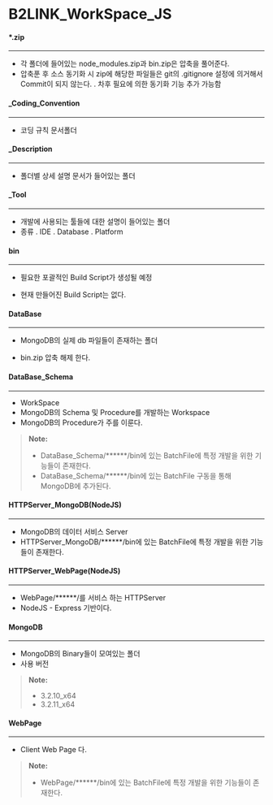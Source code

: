B2LINK_WorkSpace_JS
===================


#### *.zip
-------------
 - 각 폴더에 들어있는 node_modules.zip과 bin.zip은 압축을 풀어준다.
 - 압축푼 후 소스 동기화 시 zip에 해당한 파일들은 git의 .gitignore 설정에 의거해서 Commit이 되지 않는다.
  . 차후 필요에 의한 동기화 기능 추가 가능함


#### _Coding_Convention
-------------
 - 코딩 규칙 문서폴더


#### _Description
-------------
 - 폴더별 상세 설명 문서가 들어있는 폴더


#### _Tool
-------------
 - 개발에 사용되는 툴들에 대한 설명이 들어있는 폴더
 - 종류
  . IDE
  . Database
  . Platform


#### bin
-------------
 - 필요한 포괄적인 Build Script가 생성될 예정

 - 현재 만들어진 Build Script는 없다.


#### DataBase
-------------
 - MongoDB의 실제 db 파일들이 존재하는 폴더

 - bin.zip 압축 해제 한다.


#### DataBase_Schema
-------------
 - WorkSpace
 - MongoDB의 Schema 및 Procedure를 개발하는 Workspace
 - MongoDB의 Procedure가 주를 이룬다.

> **Note:**
> - DataBase_Schema/******/bin에 있는 BatchFile에 특정 개발을 위한 기능들이 존재한다.
> - DataBase_Schema/******/bin에 있는 BatchFile 구동을 통해 MongoDB에 추가된다.


#### HTTPServer_MongoDB(NodeJS)
-------------
 - MongoDB의 데이터 서비스 Server
 - HTTPServer_MongoDB/******/bin에 있는 BatchFile에 특정 개발을 위한 기능들이 존재한다.


#### HTTPServer_WebPage(NodeJS)
-------------
 - WebPage/******/를 서비스 하는 HTTPServer
 - NodeJS - Express 기반이다.


#### MongoDB
-------------
 - MongoDB의 Binary들이 모여있는 폴더
 - 사용 버전
> **Note:**
> - 3.2.10_x64
> - 3.2.11_x64


#### WebPage
-------------
 - Client Web Page 다.
> **Note:**
> - WebPage/******/bin에 있는 BatchFile에 특정 개발을 위한 기능들이 존재한다.